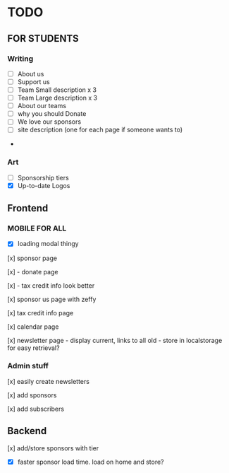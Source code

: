 # TODO

## FOR STUDENTS

### Writing
- [ ] About us
- [ ] Support us
- [ ] Team Small description x 3
- [ ] Team Large description x 3
- [ ] About our teams
- [ ] why you should Donate
- [ ] We love our sponsors
- [ ] site description (one for each page if someone wants to)
- 
### Art 
- [ ] Sponsorship tiers
- [x] Up-to-date Logos

## Frontend

### MOBILE FOR ALL 

- [x] loading modal thingy

[x] sponsor page

[x] -  donate page

[x] - tax credit info look better

[x] sponsor us page with zeffy

[x] tax credit info page

[x] calendar page

[x] newsletter page - display current, links to all old - store in localstorage for easy retrieval?

### Admin stuff
[x] easily create newsletters

[x] add sponsors 

[x] add subscribers

## Backend
[x] add/store sponsors with tier

- [x] faster sponsor load time. load on home and store?